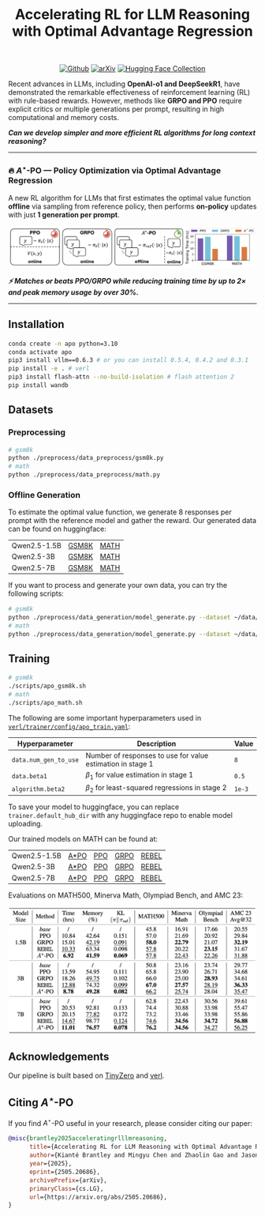 <h1 align="center">Accelerating RL for LLM Reasoning with Optimal Advantage Regression</h1>

<div>
<br>

<div align="center">

[![Github](https://img.shields.io/badge/Repo-000000?style=for-the-badge&logo=github&logoColor=000&logoColor=white)](https://github.com/ZhaolinGao/A-PO)
[![arXiv](https://img.shields.io/badge/Paper-red?style=for-the-badge&logo=arXiv&logoColor=white&labelColor)](https://arxiv.org/abs/2505.20686)
[![Hugging Face Collection](https://img.shields.io/badge/Dataset/Models-fcd022?style=for-the-badge&logo=huggingface&logoColor=000&labelColor)](https://huggingface.co/collections/Cornell-AGI/accelerating-rl-for-llm-reasoning-with-optimal-advantage-reg-6838c9ff402ef780fdb23638)

</div>

</div>

Recent advances in LLMs, including **OpenAI-o1 and DeepSeekR1**, have demonstrated the remarkable effectiveness of reinforcement learning (RL) with rule-based rewards. However, methods like **GRPO and PPO** require explicit critics or multiple generations per prompt, resulting in high computational and memory costs.

***Can we develop simpler and more efficient RL
algorithms for long context reasoning?***

---

### 🔥 **$A^\star$-PO** — **Policy Optimization via Optimal Advantage Regression**

A new RL algorithm for LLMs that first estimates the optimal value function **offline** via sampling from reference policy, then performs **on-policy** updates with just **1 generation per prompt**.

<p align="center"><img alt="A*-PO Figure 1" src="./assets/a_star_figure_1.png" width="800"/></p>

***⚡ Matches or beats PPO/GRPO while reducing training time by up to 2× and peak memory usage by over 30%.***

---

## Installation
```bash
conda create -n apo python=3.10
conda activate apo
pip3 install vllm==0.6.3 # or you can install 0.5.4, 0.4.2 and 0.3.1
pip install -e . # verl
pip3 install flash-attn --no-build-isolation # flash attention 2
pip install wandb
```

## Datasets

### Preprocessing

```bash
# gsm8k
python ./preprocess/data_preprocess/gsm8k.py
# math
python ./preprocess/data_preprocess/math.py
```

### Offline Generation

To estimate the optimal value function, we generate 8 responses per prompt with the reference model and gather the reward. Our generated data can be found on huggingface:

<table>
  <tr>
    <td>Qwen2.5-1.5B</td>
    <td><a href="https://huggingface.co/datasets/Cornell-AGI/gsm8k_size_qwen2.5_1.5b_eval">GSM8K</a></td>
    <td><a href="https://huggingface.co/datasets/Cornell-AGI/math_size_qwen2.5_1.5b_eval">MATH</a></td>
  </tr>
  <tr>
    <td>Qwen2.5-3B</td>
    <td><a href="https://huggingface.co/datasets/Cornell-AGI/gsm8k_size_qwen2.5_3b_eval">GSM8K</a></td>
    <td><a href="https://huggingface.co/datasets/Cornell-AGI/math_size_qwen2.5_3b_eval">MATH</a></td>
  </tr>
  <tr>
    <td>Qwen2.5-7B</td>
    <td><a href="https://huggingface.co/datasets/Cornell-AGI/gsm8k_size_qwen2.5_7b_eval">GSM8K</a></td>
    <td><a href="https://huggingface.co/datasets/Cornell-AGI/math_size_qwen2.5_7b_eval">MATH</a></td>
  </tr>
</table>

If you want to process and generate your own data, you can try the following scripts:
```bash
# gsm8k
python ./preprocess/data_generation/model_generate.py --dataset ~/data/gsm8k/train.parquet --remote_dir REMOTE_HUGGINGFACE_DATACARD --reward_function gsm8k
# math
python ./preprocess/data_generation/model_generate.py --dataset ~/data/math/train.parquet --remote_dir REMOTE_HUGGINGFACE_DATACARD --reward_function math
```

## Training

```bash
# gsm8k
./scripts/apo_gsm8k.sh
# math
./scripts/apo_math.sh
```

The following are some important hyperparameters used in [`verl/trainer/config/apo_train.yaml`](https://github.com/ZhaolinGao/A-PO/blob/main/verl/trainer/config/apo_trainer.yaml):

| Hyperparameter       | Description                                      | Value |
|----------------------|--------------------------------------------------|---------------|
| `data.num_gen_to_use`         | Number of responses to use for value estimation in stage 1 | `8`         |
| `data.beta1`         | $\beta_1$ for value estimation in stage 1        | `0.5`         |
| `algorithm.beta2`         | $\beta_2$ for least-squared regressions in stage 2 | `1e-3`         |

To save your model to huggingface, you can replace `trainer.default_hub_dir` with any huggingface repo to enable model uploading.

Our trained models on MATH can be found at:

<table>
  <tr>
    <td>Qwen2.5-1.5B</td>
    <td><a href="https://huggingface.co/Cornell-AGI/apo_math_qwen2.5_1.5b">A*PO</a></td>
    <td><a href="https://huggingface.co/Cornell-AGI/ppo_math_qwen2.5_1.5b">PPO</a></td>
    <td><a href="https://huggingface.co/Cornell-AGI/grpo_math_qwen2.5_1.5b">GRPO</a></td>
    <td><a href="https://huggingface.co/Cornell-AGI/rebel_math_qwen2.5_1.5b">REBEL</a></td>
  </tr>
  <tr>
    <td>Qwen2.5-3B</td>
    <td><a href="https://huggingface.co/Cornell-AGI/apo_math_qwen2.5_3b">A*PO</a></td>
    <td><a href="https://huggingface.co/Cornell-AGI/ppo_math_qwen2.5_3b">PPO</a></td>
    <td><a href="https://huggingface.co/Cornell-AGI/grpo_math_qwen2.5_3b">GRPO</a></td>
    <td><a href="https://huggingface.co/Cornell-AGI/rebel_math_qwen2.5_3b">REBEL</a></td>
  </tr>
  <tr>
    <td>Qwen2.5-7B</td>
    <td><a href="https://huggingface.co/Cornell-AGI/apo_math_qwen2.5_7b">A*PO</a></td>
    <td><a href="https://huggingface.co/Cornell-AGI/ppo_math_qwen2.5_7b">PPO</a></td>
    <td><a href="https://huggingface.co/Cornell-AGI/grpo_math_qwen2.5_7b">GRPO</a></td>
    <td><a href="https://huggingface.co/Cornell-AGI/rebel_math_qwen2.5_7b">REBEL</a></td>
  </tr>
</table>

Evaluations on MATH500, Minerva Math, Olympiad Bench, and AMC 23:

<p align="center"><img alt="A*-PO Evaluations" src="./assets/evaluations.png" width="800"/></p>

## Acknowledgements
Our pipeline is built based on [TinyZero](https://github.com/Jiayi-Pan/TinyZero) and [verl](https://github.com/volcengine/verl).

## Citing $A^\star$-PO

If you find $A^\star$-PO useful in your research, please consider citing our paper:
```bibtex
@misc{brantley2025acceleratingrlllmreasoning,
      title={Accelerating RL for LLM Reasoning with Optimal Advantage Regression}, 
      author={Kianté Brantley and Mingyu Chen and Zhaolin Gao and Jason D. Lee and Wen Sun and Wenhao Zhan and Xuezhou Zhang},
      year={2025},
      eprint={2505.20686},
      archivePrefix={arXiv},
      primaryClass={cs.LG},
      url={https://arxiv.org/abs/2505.20686}, 
}
```
